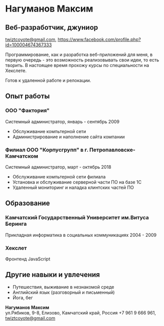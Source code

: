 <!-- BEGIN (write your solution here) -->
<!DOCTYPE html>
<html>
    <head>
        <title>Резюме</title>
        <meta charset="UTF-8">
        <link href="style.css" rel="stylesheet">
    </head>
    <body>
        <div id="header">
            <h1>Нагуманов Максим</h1>
            <h2>Веб-разработчик, джуниор</h2>
            <p>
                <a href="mailto:twiztcoyote@gmail.com">twiztcoyote@gmail.com</a>,
                <a href="https://www.facebook.com/profile.php?id=100004674367333">https://www.facebook.com/profile.php?id=100004674367333</a>
            </p>
        </div>
        <div id="main">
            <p>
                Программирование, как и разработка веб-приложений для меня, в первую очередь - это возможность реализовывать
                свои идеи, то есть творить. В настоящее время прохожу курсы по специальности на Хекслете.
            </p>
            <p>
                Готов к удаленной работе и релокации.
            </p>
            <h2>Опыт работы</h2>
            <p>
                <h3>ООО "Фактория"</h3>
                Системный администратор, январь - сентябрь 2009
                <ul>
                    <li>Обслуживание компьтерной сети</li>
                    <li>Администрирование и наполнение сайта компании</li>
                </ul>
            </p>
            <p>
                <h3>Филиал ООО "Корпусгрупп" в г. Петропавловске-Камчатском</h3>
                Системный администратор, март - октябрь 2018
                <ul>
                    <li>Обслуживание компьтерной сети филиала</li>
                    <li>Установка и обслуживание серверной части ПО на базе 1С</li>
                    <li>Удаленный мониторинг и наладка клинтских частей ПО</li>
                </ul>
            </p>
            <h2>Образование</h2>
            <p>
                <h3>Камчатский Государственный Университет им.Витуса Беринга</h3>
                Прикладная информатика в социальных коммуникациях 2004 - 2009
            </p>
            <p>
                <h3>Хекслет</h3>
                Фронтенд JavaScript
            </p>
            <h2>Другие навыки и увлечения</h2>
            <ul>
                <li>Путешествия, выживание в незнакомой среде</li>
                <li>Английский язык (разговорный и письменный)</li>
                <li>Йога, бег</li>
            </ul>
        </div>
        <div id="footer">
            <b>Нагуманов Максим</b><br>
            ул.Рябиков, 9-8, Елизово, Камчатский край, Россия +7 961 9 666 961,
            <a href="mailto:twiztcoyote@gmail.com">twiztcoyote@gmail.com</a>
        </div>
    </body>
</html>
<!-- END -->
